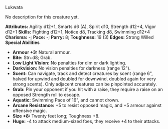 Lukwata

No description for this creature yet.

**Attributes:** Agility d12+1, Smarts d6 (A), Spirit d10, Strength
d12+4, Vigor d12+1
**Skills:** Fighting d12+1, Notice d8, Tracking d8, Swimming d12+4
**Charisma:** -; **Pace:** -; **Parry:** 8; **Toughness:** 19 (3)
**Edges:** Strong Willed
**Special Abilities**
- **Armour +3:** Natural armour.
- **Bite:** Str+d8; Grab.
- **Low Light Vision:** No penalties for dim or dark lighting.
- **Darkvision:** No vision penalties for darkness (range 12").
- **Scent:** Can navigate, track and detect creatures by scent (range
6", halved for upwind and doubled for downwind, doubled again for very
strong scents). Only adjacent creatures can be pinpointed accurately.
- **Grab:** Pin your opponent if you hit with a raise, they require a
raise on an opposed Strength roll to escape.
- **Aquatic:** Swimming Pace of 16", and cannot drown.
- **Arcane Resistance:** +5 to resist opposed magic, and +5 armour
against offensive magic.
- **Size +8:** Twenty feet long; Toughness +8.
- **Huge:** -4 to attack medium-sized foes, they receive +4 to their
attacks.

